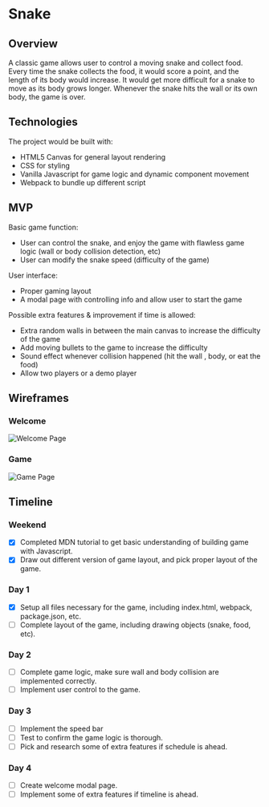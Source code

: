 # Snake
## Overview
A classic game allows user to control a moving snake and collect food. Every time the snake collects the food, it would score a point, and the length of its body would increase. It would get more difficult for a snake to move as its body grows longer. Whenever the snake hits the wall or its own body, the game is over.

## Technologies
The project would be built with:
* HTML5  Canvas for general layout rendering
* CSS for styling
* Vanilla Javascript for game logic and dynamic component movement
* Webpack to bundle up different script

## MVP
Basic game function:
* User can control the snake, and enjoy the game with flawless game logic (wall or body collision detection, etc)
* User can modify the snake speed (difficulty of the game)

User interface:
* Proper gaming layout
* A modal page with controlling info and allow user to start the game

Possible extra features & improvement if time is allowed:
* Extra random walls in between the main canvas to increase the difficulty of the game
* Add moving bullets to the game to increase the difficulty
* Sound effect whenever collision happened (hit the wall , body, or eat the food)
* Allow two players or a demo player

## Wireframes
### Welcome
![Welcome Page](https://github.com/juzen2003/Snake/blob/master/proposal_wireframes/snake.png)

### Game
![Game Page](https://github.com/juzen2003/Snake/blob/master/proposal_wireframes/snake_game.png)


## Timeline
### Weekend
- [x] Completed MDN tutorial to get basic understanding of building game with Javascript.
- [x] Draw out different version of game layout, and pick proper layout of the game.

### Day 1
- [x] Setup all files necessary for the game, including index.html, webpack, package.json, etc.
- [ ] Complete layout of the game, including drawing objects (snake, food, etc).

### Day 2
- [ ] Complete game logic, make sure wall and body collision are implemented correctly.
- [ ] Implement user control to the game.

### Day 3
- [ ] Implement the speed bar
- [ ] Test to confirm the game logic is thorough.
- [ ] Pick and research some of extra features if schedule is ahead.

### Day 4
- [ ] Create welcome modal page.
- [ ] Implement some of extra features if timeline is ahead.
